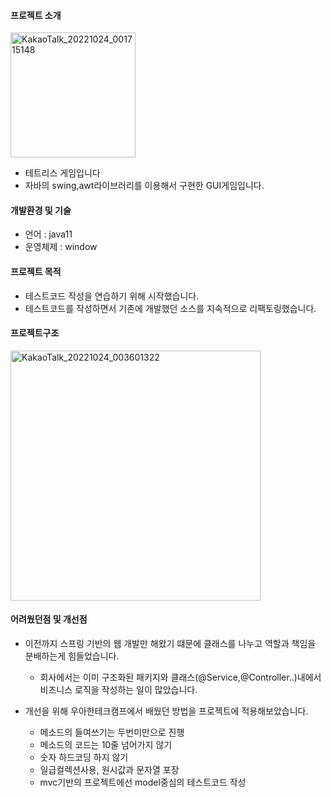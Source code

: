 #### 프로젝트 소개

<img width="200" alt="KakaoTalk_20221024_001715148" src="https://user-images.githubusercontent.com/13767077/197402190-abde83bc-1096-4b9d-b403-41e0776ccdcc.png"><br/>
- 테트리스 게임입니다
- 자바의 swing,awt라이브러리를 이용해서 구현한 GUI게임입니다.

#### 개발환경 및 기술
- 언어 : java11
- 운영체제 : window

#### 프로젝트 목적
- 테스트코드 작성을 연습하기 위해 시작했습니다.
- 테스트코드를 작성하면서 기존에 개발했던 소스를 지속적으로 리팩토링했습니다.

#### 프로젝트구조
<img width="400" alt="KakaoTalk_20221024_003601322" src="https://user-images.githubusercontent.com/13767077/197402284-c7acb02d-5314-4c1a-8ad2-d6c956cf6325.png">

#### 어려웠던점 및 개선점
- 이전까지 스프링 기반의 웹 개발만 해왔기 떄문에 클래스를 나누고 역할과 책임을 분배하는게 힘들었습니다.
  - 회사에서는 이미 구조화된 패키지와 클래스(@Service,@Controller..)내에서 비즈니스 로직을 작성하는 일이 많았습니다.

- 개선을 위해 우아한테크캠프에서 배웠던 방법을 프로젝트에 적용해보았습니다.
  - 메소드의 들여쓰기는 두번미만으로 진행
  - 메소드의 코드는 10줄 넘어가지 않기
  - 숫자 하드코딩 하지 않기
  - 일급컬렉션사용, 원시값과 문자열 포장
  - mvc기반의 프로젝트에선 model중심의 테스트코드 작성 
